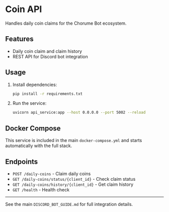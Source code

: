 # Coin API

Handles daily coin claims for the Chorume Bot ecosystem.

## Features
- Daily coin claim and claim history
- REST API for Discord bot integration

## Usage

1. Install dependencies:
   ```sh
   pip install -r requirements.txt
   ```
2. Run the service:
   ```sh
   uvicorn api_service:app --host 0.0.0.0 --port 5002 --reload
   ```

## Docker Compose
This service is included in the main `docker-compose.yml` and starts automatically with the full stack.

## Endpoints
- `POST /daily-coins` - Claim daily coins
- `GET /daily-coins/status/{client_id}` - Check claim status
- `GET /daily-coins/history/{client_id}` - Get claim history
- `GET /health` - Health check

---

See the main `DISCORD_BOT_GUIDE.md` for full integration details.
